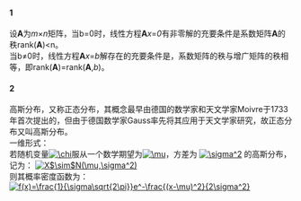 #### 1
设**A**为*m*×*n*矩阵，当b=0时，线性方程**A***x*=*0*有非零解的充要条件是系数矩阵**A**的秩rank(**A**)<n。  
当b≠0时，线性方程**A***x*=*b*解存在的充要条件是，系数矩阵的秩与增广矩阵的秩相等，即rank(**A**)=rank(**A**,*b*)。

#### 2
高斯分布，又称正态分布，其概念最早由德国的数学家和天文学家Moivre于1733年首次提出的，但由于德国数学家Gauss率先将其应用于天文学家研究，故正态分布又叫高斯分布。  
一维形式：  
若随机变量<a href="https://www.codecogs.com/eqnedit.php?latex=\chi" target="_blank"><img src="https://latex.codecogs.com/gif.latex?\chi" title="\chi" /></a>服从一个数学期望为<a href="https://www.codecogs.com/eqnedit.php?latex=\mu" target="_blank"><img src="https://latex.codecogs.com/gif.latex?\mu" title="\mu" /></a>，方差为 <a href="https://www.codecogs.com/eqnedit.php?latex=\sigma^2" target="_blank"><img src="https://latex.codecogs.com/gif.latex?\sigma^2" title="\sigma^2" /></a> 的高斯分布，记为： 
<a href="https://www.codecogs.com/eqnedit.php?latex=X$\sim$N(\mu,\sigma^2)" target="_blank"><img src="https://latex.codecogs.com/gif.latex?X$\sim$N(\mu,\sigma^2)" title="X$\sim$N(\mu,\sigma^2)" /></a>  
则其概率密度函数为： 
<a href="https://www.codecogs.com/eqnedit.php?latex=f(x)=\frac{1}{\sigma\sqrt{2\pi}}e^-\frac{(x-\mu)^2}{2\sigma^2}" target="_blank"><img src="https://latex.codecogs.com/gif.latex?f(x)=\frac{1}{\sigma\sqrt{2\pi}}e^-\frac{(x-\mu)^2}{2\sigma^2}" title="f(x)=\frac{1}{\sigma\sqrt{2\pi}}e^-\frac{(x-\mu)^2}{2\sigma^2}" /></a> 

